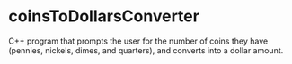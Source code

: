 # coinsToDollarsConverter
C++ program that prompts the user for the number of coins they have (pennies, nickels, dimes, and quarters), and converts into a dollar amount.
